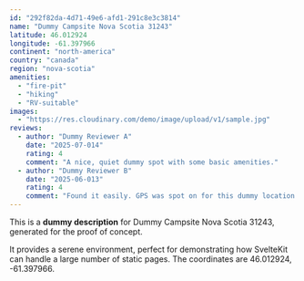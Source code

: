 ```yaml
---
id: "292f82da-4d71-49e6-afd1-291c8e3c3814"
name: "Dummy Campsite Nova Scotia 31243"
latitude: 46.012924
longitude: -61.397966
continent: "north-america"
country: "canada"
region: "nova-scotia"
amenities:
  - "fire-pit"
  - "hiking"
  - "RV-suitable"
images:
  - "https://res.cloudinary.com/demo/image/upload/v1/sample.jpg"
reviews:
  - author: "Dummy Reviewer A"
    date: "2025-07-014"
    rating: 4
    comment: "A nice, quiet dummy spot with some basic amenities."
  - author: "Dummy Reviewer B"
    date: "2025-06-013"
    rating: 4
    comment: "Found it easily. GPS was spot on for this dummy location."
---
```


This is a **dummy description** for Dummy Campsite Nova Scotia 31243, generated for the proof of concept.

It provides a serene environment, perfect for demonstrating how SvelteKit can handle a large number of static pages. The coordinates are 46.012924, -61.397966.
